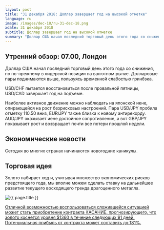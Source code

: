 ```yaml
---
layout: post
title: "31 декабря 2018: Доллар завершает год на высокой отметке"
language: ru
image: /images/dec-18/ru-31-dec-18.png
xdate: 31 декабря 2018
subtitle: Доллар завершает год на высокой отметке
summary: "Доллар США начал последний торговый день этого года со снижения, но по-прежнему в лидерской позиции на валютном рынке. Долларовые пары поднимаются выше, пользуясь временной слабостью гринбэка"
---
```

## Утренний обзор: 07.00, Лондон
 
Доллар США начал последний торговый день этого года со снижения, но по-прежнему в лидерской позиции на валютном рынке. Долларовые пары поднимаются выше, пользуясь временной слабостью гринбэка. 

USD/CHF пытается восстановиться после провальной пятницы, USD/CAD завершает год на подъеме.

Наиболее активное движение можно наблюдать на японской иене, опирающейся на рост безрисковых настроений. Пара USD/JPY пробила отметку 110.50 вниз, EUR/JPY также близка к новому антирекорду. AUD/JPY оказывает иене достойное сопротивление, а вот GBP/JPY показывает рост и возвращает почти все потери прошлой недели.
 
## Экономические новости

Сегодня во многих странах начинаются новогодние каникулы.
 
## Торговая идея
 
Золото набирает ход и, учитывая множество экономических рисков предстоящего года, мы вполне можем сделать ставку на дальнейшее развитие текущего восходящего тренда драгоценного металла.

<img src="{{ site.url }}/images/dec-18/ru-31-dec-18.png" alt="{{ page.title }}"  title="{{ page.title }}">

<a href="%LINK%%?currency=USD&market=commodities&underlying=frxXAUUSD&formname=touchnotouch&duration_amount=91&duration_units=d&amount=10&amount_type=stake&expiry_type=duration&barrier=1360" target="_blank" rel="noopener noreferrer nofollow">Отличной возможностью воспользоваться сложившейся ситуацией может стать приобретение контракта КАСАНИЕ, прогнозирующего, что золото коснется уровня $1360 в течение следующих 91 дней. Потенциальная прибыль от контракта может составить до 181%.</a>
